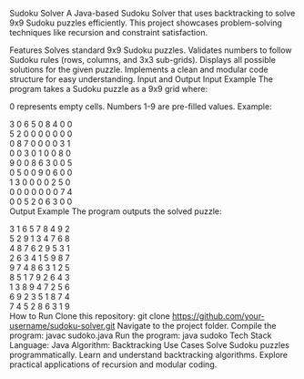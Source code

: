 Sudoku Solver
A Java-based Sudoku Solver that uses backtracking to solve 9x9 Sudoku puzzles efficiently. This project showcases problem-solving techniques like recursion and constraint satisfaction.

Features
Solves standard 9x9 Sudoku puzzles.
Validates numbers to follow Sudoku rules (rows, columns, and 3x3 sub-grids).
Displays all possible solutions for the given puzzle.
Implements a clean and modular code structure for easy understanding.
Input and Output
Input Example
The program takes a Sudoku puzzle as a 9x9 grid where:

0 represents empty cells.
Numbers 1-9 are pre-filled values.
Example:

3 0 6 5 0 8 4 0 0  
5 2 0 0 0 0 0 0 0  
0 8 7 0 0 0 0 3 1  
0 0 3 0 1 0 0 8 0  
9 0 0 8 6 3 0 0 5  
0 5 0 0 9 0 6 0 0  
1 3 0 0 0 0 2 5 0  
0 0 0 0 0 0 0 7 4  
0 0 5 2 0 6 3 0 0  
Output Example
The program outputs the solved puzzle:

3 1 6 5 7 8 4 9 2  
5 2 9 1 3 4 7 6 8  
4 8 7 6 2 9 5 3 1  
2 6 3 4 1 5 9 8 7  
9 7 4 8 6 3 1 2 5  
8 5 1 7 9 2 6 4 3  
1 3 8 9 4 7 2 5 6  
6 9 2 3 5 1 8 7 4  
7 4 5 2 8 6 3 1 9  
How to Run
Clone this repository:
git clone https://github.com/your-username/sudoku-solver.git
Navigate to the project folder.
Compile the program:
javac sudoko.java
Run the program:
java sudoko
Tech Stack
Language: Java
Algorithm: Backtracking
Use Cases
Solve Sudoku puzzles programmatically.
Learn and understand backtracking algorithms.
Explore practical applications of recursion and modular coding.
